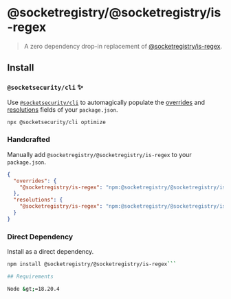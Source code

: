 # @socketregistry/@socketregistry/is-regex

> A zero dependency drop-in replacement of
> [@socketregistry/is-regex](https://www.npmjs.com/package/@socketregistry/is-regex).

## Install

### `@socketsecurity/cli` :sparkles:

Use [`@socketsecurity/cli`](https://www.npmjs.com/package/@socketsecurity/cli)
to automagically populate the
[overrides](https://docs.npmjs.com/cli/v9/configuring-npm/package-json#overrides)
and [resolutions](https://yarnpkg.com/configuration/manifest#resolutions) fields
of your `package.json`.

```sh
npx @socketsecurity/cli optimize
```

### Handcrafted

Manually add `@socketregistry/@socketregistry/is-regex` to your `package.json`.

```json
{
  "overrides": {
    "@socketregistry/is-regex": "npm:@socketregistry/@socketregistry/is-regex@^1"
  },
  "resolutions": {
    "@socketregistry/is-regex": "npm:@socketregistry/@socketregistry/is-regex@^1"
  }
}
```

### Direct Dependency

Install as a direct dependency.

````sh
npm install @socketregistry/@socketregistry/is-regex```

## Requirements

Node &gt;=18.20.4
````
